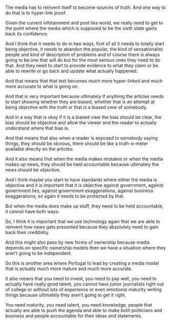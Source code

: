 The media has to reinvent itself to become sources of truth. And one way to do that is to hyper-link proof.

Given the current infotainment and post lies world, we really need to get to the point where the media which is supposed to be the sixth state gains back its confidence.

And I think that it needs to do in two ways, first of all it needs to totally start being objective, it needs to abandon the popular, the kind of sensationalist people and kind of description of problems and of course there is always going to be one that will do but for the most serious ones they need to do that. And they need to start to provide evidence to what they claim or be able to rewrite or go back and update what actually happened.

And that means that that text becomes much more hyper-linked and much more accurate to what is going on.

And that is very important because ultimately if anything the articles needs to start showing whether they are biased, whether that is an attempt at being objective with the truth or that is a biased view of somebody.

And in a way that is okay if it is a biased view the bias should be clear, the bias should be objective and allow the viewer and the reader to actually understand where that bias is.

And that means that also when a reader is exposed to somebody saying things, they should be obvious, there should be like a truth-o-meter available directly on the articles. 

And it also means that when the media makes mistakes or when the media makes up news, they should be held accountable because ultimately the news should be objective.

And I think maybe you start to have standards where either the media is objective and it is important that it is objective against government, against government lies, against government exaggerations, against business exaggerations, so again it needs to be protected by that.

But when the media does make up stuff, they need to be held accountable, it cannot have both ways.

So, I think it is important that we use technology again that we are able to reinvent how news gets presented because they absolutely need to gain back their credibility.

And this might also pass by new forms of ownership because media depends on specific ownership models then we have a situation where they aren't going to be independent.

So this is another area where Portugal to lead by creating a media model that is actually much more mature and much more accurate. 

It also means that you need to invest, you need to pay well, you need to actually have really good talent, you cannot have junior journalists right out of college or without lots of experience or even emotional maturity writing things because ultimately they aren't going to get it right. 

You need maturity, you need talent, you need knowledge, people that actually are able to push the agenda and able to make both politicians and business and people accountable for their ideas and statements.

